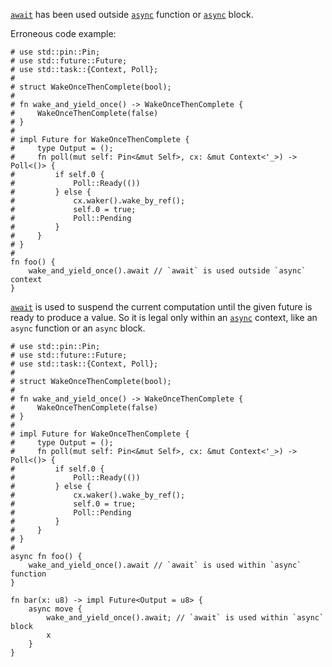 [`await`] has been used outside [`async`] function or [`async`] block.

Erroneous code example:

```edition2018,compile_fail,E0728
# use std::pin::Pin;
# use std::future::Future;
# use std::task::{Context, Poll};
#
# struct WakeOnceThenComplete(bool);
#
# fn wake_and_yield_once() -> WakeOnceThenComplete {
#     WakeOnceThenComplete(false)
# }
#
# impl Future for WakeOnceThenComplete {
#     type Output = ();
#     fn poll(mut self: Pin<&mut Self>, cx: &mut Context<'_>) -> Poll<()> {
#         if self.0 {
#             Poll::Ready(())
#         } else {
#             cx.waker().wake_by_ref();
#             self.0 = true;
#             Poll::Pending
#         }
#     }
# }
#
fn foo() {
    wake_and_yield_once().await // `await` is used outside `async` context
}
```

[`await`] is used to suspend the current computation until the given
future is ready to produce a value. So it is legal only within
an [`async`] context, like an `async` function or an `async` block.

```edition2018
# use std::pin::Pin;
# use std::future::Future;
# use std::task::{Context, Poll};
#
# struct WakeOnceThenComplete(bool);
#
# fn wake_and_yield_once() -> WakeOnceThenComplete {
#     WakeOnceThenComplete(false)
# }
#
# impl Future for WakeOnceThenComplete {
#     type Output = ();
#     fn poll(mut self: Pin<&mut Self>, cx: &mut Context<'_>) -> Poll<()> {
#         if self.0 {
#             Poll::Ready(())
#         } else {
#             cx.waker().wake_by_ref();
#             self.0 = true;
#             Poll::Pending
#         }
#     }
# }
#
async fn foo() {
    wake_and_yield_once().await // `await` is used within `async` function
}

fn bar(x: u8) -> impl Future<Output = u8> {
    async move {
        wake_and_yield_once().await; // `await` is used within `async` block
        x
    }
}
```

[`async`]: https://doc.rust-lang.org/std/keyword.async.html
[`await`]: https://doc.rust-lang.org/std/keyword.await.html
